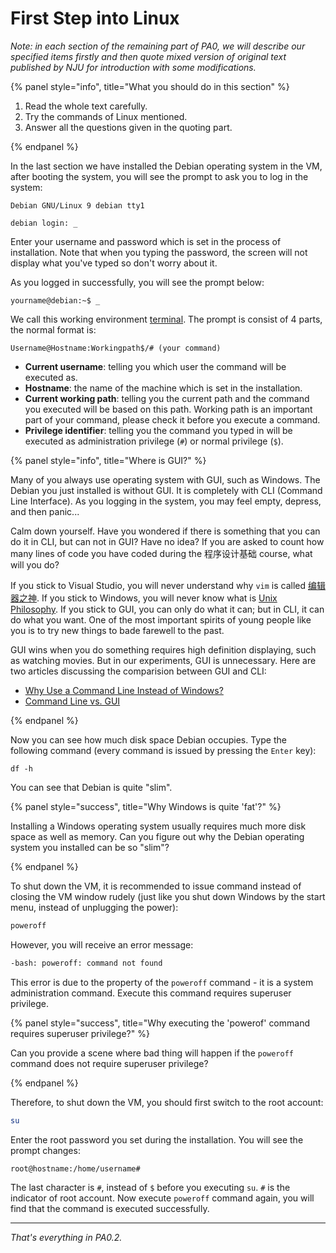 # First Step into Linux

*Note: in each section of the remaining part of PA0, we will describe our specified items firstly and then quote mixed version of original text published by NJU for introduction with some modifications.*

{% panel style="info", title="What you should do in this section" %}

1. Read the whole text carefully.
2. Try the commands of Linux mentioned.
3. Answer all the questions given in the quoting part.

{% endpanel %}

In the last section we have installed the Debian operating system in the VM, after booting the system, you will see the prompt to ask you to log in the system:

```
Debian GNU/Linux 9 debian tty1

debian login: _
```

Enter your username and password which is set in the process of installation. Note that when you typing the password, the screen will not display what you've typed so don't worry about it.

As you logged in successfully, you will see the prompt below:

```
yourname@debian:~$ _
```

We call this working environment [terminal](https://en.wikipedia.org/wiki/Computer_terminal#Text_terminals). The prompt is consist of 4 parts, the normal format is:

```
Username@Hostname:Workingpath$/# (your command)
```

* **Current username**: telling you which user the command will be executed as.
* **Hostname**: the name of the machine which is set in the installation.
* **Current working path**: telling you the current path and the command you executed will be based on this path. Working path is an important part of your command, please check it before you execute a command.
* **Privilege identifier**: telling you the command you typed in will be executed as administration privilege (`#`) or normal privilege (`$`).

{% panel style="info", title="Where is GUI?" %}

Many of you always use operating system with GUI, such as Windows. The Debian you just installed is without GUI. It is completely with CLI (Command Line Interface). As you logging in the system, you may feel empty, depress, and then panic...

Calm down yourself. Have you wondered if there is something that you can do it in CLI, but can not in GUI? Have no idea? If you are asked to count how many lines of code you have coded during the 程序设计基础 course, what will you do?

If you stick to Visual Studio, you will never understand why `vim` is called [编辑器之神](http://os.51cto.com/art/201101/242518.htm). If you stick to Windows, you will never know what is [Unix Philosophy](http://en.wikipedia.org/wiki/Unix_philosophy). If you stick to GUI, you can only do what it can; but in CLI, it can do what you want. One of the most important spirits of young people like you is to try new things to bade farewell to the past.

GUI wins when you do something requires high definition displaying, such as watching movies. But in our experiments, GUI is unnecessary. Here are two articles discussing the comparision between GUI and CLI:

- [Why Use a Command Line Instead of Windows?](http://www.linuxdevcenter.com/pub/a/linux/2001/11/15/learnunixos.html)
- [Command Line vs. GUI](http://www.computerhope.com/issues/ch000619.htm)

{% endpanel %}

Now you can see how much disk space Debian occupies. Type the following command (every command is issued by pressing the `Enter` key):

```
df -h
```

You can see that Debian is quite "slim".

{% panel style="success", title="Why Windows is quite 'fat'?" %}

Installing a Windows operating system usually requires much more disk space as well as memory. Can you figure out why the Debian operating system you installed can be so "slim"?

{% endpanel %}

To shut down the VM, it is recommended to issue command instead of closing the VM window rudely (just like you shut down Windows by the start menu, instead of unplugging the power):

```bash
poweroff
```

However, you will receive an error message:

```bash
-bash: poweroff: command not found
```

This error is due to the property of the `poweroff` command - it is a system administration command. Execute this command requires superuser privilege.

{% panel style="success", title="Why executing the 'powerof' command requires superuser privilege?" %}

Can you provide a scene where bad thing will happen if the `poweroff` command does not require superuser privilege?

{% endpanel %}

Therefore, to shut down the VM, you should first switch to the root account:

```bash
su
```

Enter the root password you set during the installation. You will see the prompt changes:

```bash
root@hostname:/home/username#
```

The last character is `#`, instead of `$` before you executing `su`. `#` is the indicator of root account. Now execute `poweroff` command again, you will find that the command is executed successfully.

---

*That's everything in PA0.2.*